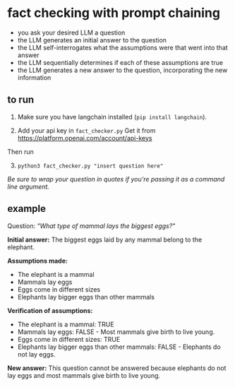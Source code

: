 # fact checking with prompt chaining


- you ask your desired LLM a question
- the LLM generates an initial answer to the question
- the LLM self-interrogates what the assumptions were that went into that answer
- the LLM sequentially determines if each of these assumptions are true
- the LLM generates a new answer to the question, incorporating the new information

## to run

1. Make sure you have langchain installed (`pip install langchain`). 

2. Add your api key in `fact_checker.py` Get it from https://platform.openai.com/account/api-keys

Then run

3. `python3 fact_checker.py "insert question here"`

*Be sure to wrap your question in quotes if you're passing it as a command line argument.*

## example

Question: *"What type of mammal lays the biggest eggs?"*


**Initial answer:**
The biggest eggs laid by any mammal belong to the elephant.

**Assumptions made:**
- The elephant is a mammal 
- Mammals lay eggs 
- Eggs come in different sizes 
- Elephants lay bigger eggs than other mammals

**Verification of assumptions:**
- The elephant is a mammal: TRUE 
- Mammals lay eggs: FALSE - Most mammals give birth to live young.
- Eggs come in different sizes: TRUE 
- Elephants lay bigger eggs than other mammals: FALSE - Elephants do not lay eggs.

**New answer:**
This question cannot be answered because elephants do not lay eggs and most mammals give birth to live young.
